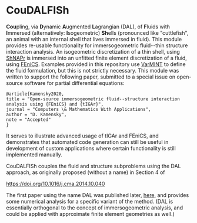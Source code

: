 # CouDALFISh
**Cou**pling, via **D**ynamic **A**ugmented **L**agrangian (DAL), of **F**luids with **I**mmersed (alternatively: **I**sogeometric) **Sh**ells (pronounced like "cuttlefish", an animal with an internal shell that lives immersed in fluid).  This module provides re-usable functionality for immersogeometric fluid--thin structure interaction analysis.  An isogeometric discretization of a thin shell, using [ShNAPr](https://github.com/david-kamensky/ShNAPr) is immersed into an unfitted finite element discretization of a fluid, using [FEniCS](https://fenicsproject.org/).  Examples provided in this repository use [VarMINT](https://github.com/david-kamensky/VarMINT) to define the fluid formulation, but this is not strictly necessary.  This module was written to support the following paper, submitted to a special issue on open-source software for partial differential equations:
```
@article{Kamensky2020,
title = "Open-source immersogeometric fluid--structure interaction analysis using {FEniCS} and {tIGAr}",
journal = "Computers \& Mathematics With Applications",
author = "D. Kamensky",
note = "Accepted"
}
```
It serves to illustrate advanced usage of tIGAr and FEniCS, and demonstrates that automated code generation can still be useful in development of custom applications where certain functionality is still implemented manually.

CouDALFISh couples the fluid and structure subproblems using the DAL approach, as originally proposed (without a name) in Section 4 of

  https://doi.org/10.1016/j.cma.2014.10.040

The first paper using the name DAL was published later, [here](https://doi.org/10.1142/S0218202518500537), and provides some numerical analysis for a specific variant of the method.  (DAL is essentially orthogonal to the concept of immersogeometric analysis, and could be applied with approximate finite element geometries as well.)
